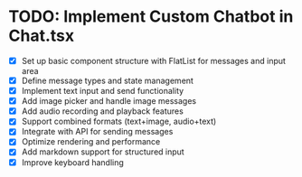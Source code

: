 # TODO: Implement Custom Chatbot in Chat.tsx

- [x] Set up basic component structure with FlatList for messages and input area
- [x] Define message types and state management
- [x] Implement text input and send functionality
- [x] Add image picker and handle image messages
- [x] Add audio recording and playback features
- [x] Support combined formats (text+image, audio+text)
- [x] Integrate with API for sending messages
- [x] Optimize rendering and performance
- [x] Add markdown support for structured input
- [x] Improve keyboard handling
